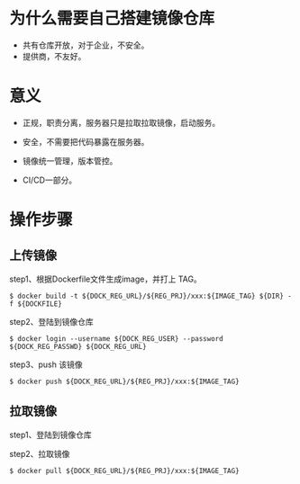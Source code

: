 # 为什么需要自己搭建镜像仓库

* 共有仓库开放，对于企业，不安全。
* 提供商，不友好。

# 意义

* 正规，职责分离，服务器只是拉取拉取镜像，启动服务。

* 安全，不需要把代码暴露在服务器。

* 镜像统一管理，版本管控。

* CI/CD一部分。

# 操作步骤

## 上传镜像

step1、根据Dockerfile文件生成image，并打上 TAG。

```
$ docker build -t ${DOCK_REG_URL}/${REG_PRJ}/xxx:${IMAGE_TAG} ${DIR} -f ${DOCKFILE}
```

step2、登陆到镜像仓库

```
$ docker login --username ${DOCK_REG_USER} --password ${DOCK_REG_PASSWD} ${DOCK_REG_URL}
```

step3、push 该镜像

```
$ docker push ${DOCK_REG_URL}/${REG_PRJ}/xxx:${IMAGE_TAG}
```

## 拉取镜像

step1、登陆到镜像仓库

step2、拉取镜像

```
$ docker pull ${DOCK_REG_URL}/${REG_PRJ}/xxx:${IMAGE_TAG}
```



